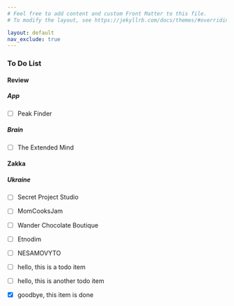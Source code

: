 ```yaml
---
# Feel free to add content and custom Front Matter to this file.
# To modify the layout, see https://jekyllrb.com/docs/themes/#overriding-theme-defaults

layout: default
nav_exclude: true
---
```

### To Do List

#### Review
##### App
- [ ] Peak Finder
##### Brain
- [ ] The Extended Mind

#### Zakka
##### Ukraine
- [ ] Secret Project Studio
- [ ] MomCooksJam
- [ ] Wander Chocolate Boutique
- [ ] Etnodim
- [ ] NESAMOVYTO


- [ ] hello, this is a todo item
- [ ] hello, this is another todo item
- [x] goodbye, this item is done
